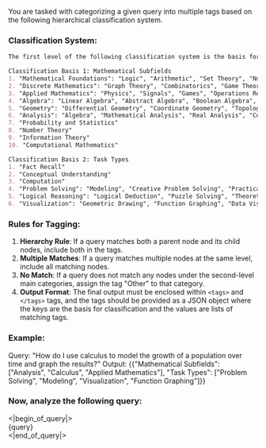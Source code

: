 You are tasked with categorizing a given query into multiple tags based on the following hierarchical classification system. 

### Classification System:
```markdown
The first level of the following classification system is the basis for classification, the second level is specific categories, and the third level is more specific subcategories.

Classification Basis 1: Mathematical Subfields  
1. "Mathematical Foundations": "Logic", "Arithmetic", "Set Theory", "Number Systems", "Category Theory", "History of Mathematics"  
2. "Discrete Mathematics": "Graph Theory", "Combinatorics", "Game Theory", "Automata Theory"  
3. "Applied Mathematics": "Physics", "Signals", "Games", "Operations Research", "Economics"  
4. "Algebra": "Linear Algebra", "Abstract Algebra", "Boolean Algebra", "Algebraic Geometry", "Group Theory"  
5. "Geometry": "Differential Geometry", "Coordinate Geometry", "Topology", "Crystallography"  
6. "Analysis": "Algebra", "Mathematical Analysis", "Real Analysis", "Complex Analysis", "Functional Analysis", "Fourier Analysis", "Limits", "Calculus"  
7. "Probability and Statistics"  
8. "Number Theory"  
9. "Information Theory"  
10. "Computational Mathematics"  

Classification Basis 2: Task Types  
1. "Fact Recall"  
2. "Conceptual Understanding"  
3. "Computation"  
4. "Problem Solving": "Modeling", "Creative Problem Solving", "Practical Application", "Word Problems", "Scenario Analysis"  
5. "Logical Reasoning": "Logical Deduction", "Puzzle Solving", "Theoretical Derivation", "Critical Review"  
6. "Visualization": "Geometric Drawing", "Function Graphing", "Data Visualization"  
```

### Rules for Tagging:
1. **Hierarchy Rule**: If a query matches both a parent node and its child nodes, include both in the tags.
2. **Multiple Matches**: If a query matches multiple nodes at the same level, include all matching nodes.
3. **No Match**: If a query does not match any nodes under the second-level main categories, assign the tag "Other" to that category.
4. **Output Format**: The final output must be enclosed within `<tags>` and `</tags>` tags, and the tags should be provided as a JSON object where the keys are the basis for classification and the values are lists of matching tags.

### Example:
Query: "How do I use calculus to model the growth of a population over time and graph the results?"
Output: <tags>{{"Mathematical Subfields": ["Analysis", "Calculus", "Applied Mathematics"], "Task Types": ["Problem Solving", "Modeling", "Visualization", "Function Graphing"]}}</tags>

### Now, analyze the following query:  
<|begin_of_query|>  
{query}  
<|end_of_query|>